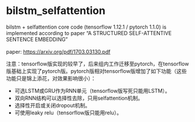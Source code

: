 # bilstm_selfattention
bilstm + selfattention core code (tensorflow 1.12.1 / pytorch 1.1.0) is implemented according to paper “A STRUCTURED SELF-ATTENTIVE SENTENCE EMBEDDING”<br/><br/>
paper: https://arxiv.org/pdf/1703.03130.pdf


注意：tensorflow版实现的较早了，后来组内工作迁移至pytorch，在tensorflow版基础上实现了pytorch版。pytorch版相对tensorflow版增加了如下功能（这些功能只是锦上添花，对效果影响很小）：<br/>
* 可选LSTM或GRU作为RNN单元（tensorflow版写死只能用LSTM）。
* 双向RNN结构可以选择性去除，只用selfattention机制。
* 选择性开启或关闭dropout机制。
* 可使用leaky relu（tensorflow版只能用relu）。

